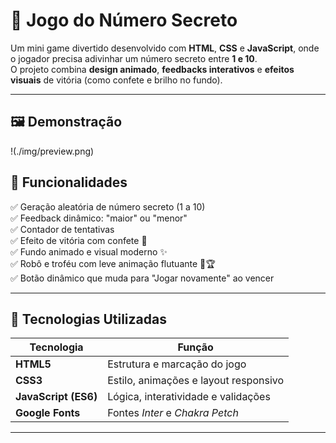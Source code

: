 # 🎯 Jogo do Número Secreto  

Um mini game divertido desenvolvido com **HTML**, **CSS** e **JavaScript**, onde o jogador precisa adivinhar um número secreto entre **1 e 10**.  
O projeto combina **design animado**, **feedbacks interativos** e **efeitos visuais** de vitória (como confete e brilho no fundo).  

---

## 🖼️ Demonstração  

!(./img/preview.png)  

## 🚀 Funcionalidades  

✅ Geração aleatória de número secreto (1 a 10)  
✅ Feedback dinâmico: "maior" ou "menor"  
✅ Contador de tentativas  
✅ Efeito de vitória com confete 🎉  
✅ Fundo animado e visual moderno ✨  
✅ Robô e troféu com leve animação flutuante 🤖🏆  
✅ Botão dinâmico que muda para "Jogar novamente" ao vencer  

---

## 🧠 Tecnologias Utilizadas  

| Tecnologia | Função |
|-------------|--------|
| **HTML5** | Estrutura e marcação do jogo |
| **CSS3** | Estilo, animações e layout responsivo |
| **JavaScript (ES6)** | Lógica, interatividade e validações |
| **Google Fonts** | Fontes *Inter* e *Chakra Petch* |

---

